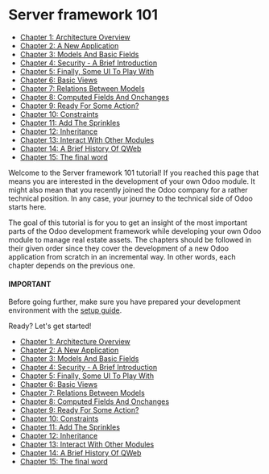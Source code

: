 # Server framework 101

* [Chapter 1: Architecture Overview](server_framework_101/01_architecture.md)
* [Chapter 2: A New Application](server_framework_101/02_newapp.md)
* [Chapter 3: Models And Basic Fields](server_framework_101/03_basicmodel.md)
* [Chapter 4: Security - A Brief Introduction](server_framework_101/04_securityintro.md)
* [Chapter 5: Finally, Some UI To Play With](server_framework_101/05_firstui.md)
* [Chapter 6: Basic Views](server_framework_101/06_basicviews.md)
* [Chapter 7: Relations Between Models](server_framework_101/07_relations.md)
* [Chapter 8: Computed Fields And Onchanges](server_framework_101/08_compute_onchange.md)
* [Chapter 9: Ready For Some Action?](server_framework_101/09_actions.md)
* [Chapter 10: Constraints](server_framework_101/10_constraints.md)
* [Chapter 11: Add The Sprinkles](server_framework_101/11_sprinkles.md)
* [Chapter 12: Inheritance](server_framework_101/12_inheritance.md)
* [Chapter 13: Interact With Other Modules](server_framework_101/13_other_module.md)
* [Chapter 14: A Brief History Of QWeb](server_framework_101/14_qwebintro.md)
* [Chapter 15: The final word](server_framework_101/15_final_word.md)

Welcome to the Server framework 101 tutorial! If you reached this page that means you are
interested in the development of your own Odoo module. It might also mean that you recently
joined the Odoo company for a rather technical position. In any case, your journey to the
technical side of Odoo starts here.

The goal of this tutorial is for you to get an insight of the most important parts of the Odoo
development framework while developing your own Odoo module to manage real estate assets. The
chapters should be followed in their given order since they cover the development of a new Odoo
application from scratch in an incremental way. In other words, each chapter depends on the previous
one.

#### IMPORTANT
Before going further, make sure you have prepared your development environment with the
[setup guide](setup_guide.md).

Ready? Let's get started!

* [Chapter 1: Architecture Overview](server_framework_101/01_architecture.md)
* [Chapter 2: A New Application](server_framework_101/02_newapp.md)
* [Chapter 3: Models And Basic Fields](server_framework_101/03_basicmodel.md)
* [Chapter 4: Security - A Brief Introduction](server_framework_101/04_securityintro.md)
* [Chapter 5: Finally, Some UI To Play With](server_framework_101/05_firstui.md)
* [Chapter 6: Basic Views](server_framework_101/06_basicviews.md)
* [Chapter 7: Relations Between Models](server_framework_101/07_relations.md)
* [Chapter 8: Computed Fields And Onchanges](server_framework_101/08_compute_onchange.md)
* [Chapter 9: Ready For Some Action?](server_framework_101/09_actions.md)
* [Chapter 10: Constraints](server_framework_101/10_constraints.md)
* [Chapter 11: Add The Sprinkles](server_framework_101/11_sprinkles.md)
* [Chapter 12: Inheritance](server_framework_101/12_inheritance.md)
* [Chapter 13: Interact With Other Modules](server_framework_101/13_other_module.md)
* [Chapter 14: A Brief History Of QWeb](server_framework_101/14_qwebintro.md)
* [Chapter 15: The final word](server_framework_101/15_final_word.md)
